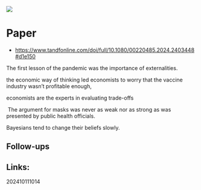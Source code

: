 ![](https://www.youtube.com/watch?v=ONOApK1UxoM&t=935s)


# Paper
- https://www.tandfonline.com/doi/full/10.1080/00220485.2024.2403448#d1e150

The first lesson of the pandemic was the importance of externalities.

the economic way of thinking led economists to worry that the vaccine industry wasn’t profitable enough,

economists are the experts in evaluating trade-offs

 The argument for masks was never as weak nor as strong as was presented by public health officials.

 Bayesians tend to change their beliefs slowly. 

## Follow-ups


## Links: 



202410111014
